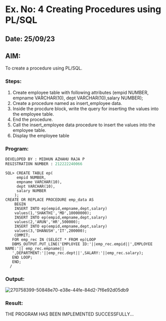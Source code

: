 # Ex. No: 4 Creating Procedures using PL/SQL
## Date: 25/09/23
## AIM: 
To create a procedure using PL/SQL.

### Steps:
1. Create employee table with following attributes (empid NUMBER, empname VARCHAR(10), dept VARCHAR(10),salary NUMBER);
2. Create a procedure named as insert_employee data.
3. Inside the procdure block, write the query for inserting the values into the employee table.
4. End the procedure.
5. Call the insert_employee data procedure to insert the values into the employee table.
6. Display the employee table

### Program:

```py
DEVELOPED BY : MIDHUN AZHAHU RAJA P
REGISTRATION NUMBER : 212222240066
```

```
SQL> CREATE TABLE ep(
     empid NUMBER,
     empname VARCHAR(10),
     dept VARCHAR(10),
     salary NUMBER
    );
CREATE OR REPLACE PROCEDURE emp_data AS
    BEGIN
    INSERT INTO ep(empid,empname,dept,salary)
    values(1,'SHAKTHI','MD',10000000);
    INSERT INTO ep(empid,empname,dept,salary)
    values(2,'ARUN','HR',500000);
    INSERT INTO ep(empid,empname,dept,salary)
    values(3,'DHANUSH','IT',200000);
    COMMIT;
   FOR emp_rec IN (SELECT * FROM ep)LOOP
   DBMS_OUTPUT.PUT_LINE('EMPLOYEE ID:'||emp_rec.empid||',EMPLOYEE NAME:'|| emp_rec.empname||
   ',DEPARTMENT:'||emp_rec.dept||',SALARY:'||emp_rec.salary);
   END LOOP;
   END;
  /
```
### Output:

![270758399-50848e70-e38e-44fe-84d2-7f6e92d05db9](https://github.com/22008539/Ex-No-4-Creating-Procedures-using-PL-SQL/assets/118707617/eb854c26-0c45-41f1-b502-976afe7c3391)

### Result:

THE PROGRAM HAS BEEN IMPLEMENTED SUCCESSFULLY...
